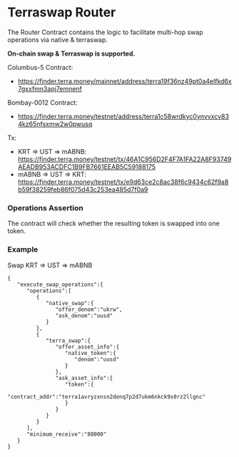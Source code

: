 # Terraswap Router <!-- omit in toc -->

The Router Contract contains the logic to facilitate multi-hop swap operations via native & terraswap.

**On-chain swap & Terraswap is supported.**

Columbus-5 Contract:
- https://finder.terra.money/mainnet/address/terra19f36nz49pt0a4elfkd6x7gxxfmn3apj7emnenf

Bombay-0012 Contract: 
- https://finder.terra.money/testnet/address/terra1c58wrdkyc0ynvvxcv834kz65nfsxmw2w0pwusq

Tx: 
- KRT => UST => mABNB: https://finder.terra.money/testnet/tx/46A1C956D2F4F7A1FA22A8F93749AEADB953ACDFC1B9FB7661EEAB5C59188175
- mABNB => UST => KRT:  https://finder.terra.money/testnet/tx/e9d63ce2c8ac38f6c9434c62f9a8b59f38259feb86f075d43c253ea485d7f0a9

### Operations Assertion
The contract will check whether the resulting token is swapped into one token.

### Example

Swap KRT => UST => mABNB
```
{
   "execute_swap_operations":{
      "operations":[
         {
            "native_swap":{
               "offer_denom":"ukrw",
               "ask_denom":"uusd"
            }
         },
         {
            "terra_swap":{
               "offer_asset_info":{
                  "native_token":{
                     "denom":"uusd"
                  }
               },
               "ask_asset_info":{
                  "token":{
                     "contract_addr":"terra1avryzxnsn2denq7p2d7ukm6nkck9s0rz2llgnc"
                  }
               }
            }
         }
      ],
      "minimum_receive":"88000"
   }
}
```
